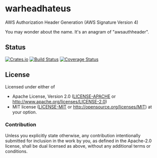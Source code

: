 # warheadhateus
AWS Authorization Header Generation (AWS Signature Version 4)

You may wonder about the name.  It's an anagram of "awsauthheader".

## Status
[![Crates.io](https://img.shields.io/crates/v/warheadhateus.svg)](https://crates.io/crates/warheadhateus)
[![Build Status](https://travis-ci.org/rustyhorde/warheadhateus.svg?branch=0.2.1)](https://travis-ci.org/rustyhorde/warheadhateus)
[![Coverage Status](https://coveralls.io/repos/github/rustyhorde/warheadhateus/badge.svg?branch=0.2.1)](https://coveralls.io/github/rustyhorde/warheadhateus?branch=0.2.1)

## License

Licensed under either of
 * Apache License, Version 2.0 ([LICENSE-APACHE](LICENSE-APACHE) or http://www.apache.org/licenses/LICENSE-2.0)
 * MIT license ([LICENSE-MIT](LICENSE-MIT) or http://opensource.org/licenses/MIT)
at your option.

### Contribution

Unless you explicitly state otherwise, any contribution intentionally submitted
for inclusion in the work by you, as defined in the Apache-2.0 license, shall be dual licensed as above, without any
additional terms or conditions.

